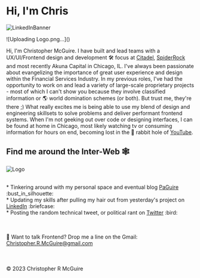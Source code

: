 
<!---
crmcguire74/crmcguire74 is a ✨ special ✨ repository because its `README.md` (this file) appears on your GitHub profile.
You can click the Preview link to take a look at your changes.
--->



# Hi, I'm Chris  

![LinkedInBanner](https://github.com/crmcguire74/crmcguire74/assets/1223579/33af49b5-9092-4035-b981-113a80124257)

<!--
![Passion for All Things Frontend (2)](https://user-images.githubusercontent.com/1223579/175381040-2a817ccc-86ca-484c-a5d0-0bcd9e67bb76.png) 
-->
<!--
![Passion for All Things Frontend](https://user-images.githubusercontent.com/1223579/175379591-36b9440f-d15b-4f8e-b163-e95c93a5ea67.png)
-->![Uploading Logo.png…]()

Hi, I'm Christopher McGuire. I have built and lead teams with a UX/UI/Frontend design and development :hammer_and_wrench: focus at <a href="https://www.citadel.com">Citadel</a>, <a href="https://www.spiderrock.net">SpiderRock</a> and most recently Akuna Capital in Chicago, IL. 
I've always been passionate about evangelizing the importance of great user experience and design within the Financial Services Industry. In my previous roles, I've had the opportunity to work on and lead a variety of large-scale proprietary projects - most of which I can't show you because they involve classified information or :earth_americas:	world domination schemes (or both). But trust me, they're there ;)
What really excites me is being able to use my blend of design and engineering skillsets to solve problems and deliver performant frontend systems. When I'm not geeking out over code or designing interfaces, I can be found at home in Chicago, most likely watching tv or consuming information for hours on end, becoming lost in the :rabbit:	rabbit hole of <a href="https://www.youtube.com/">YouTube</a>.


## Find me around the Inter-Web :spider_web:

<!--![crmlogo4](https://github.com/crmcguire74/crmcguire74/assets/1223579/659629d2-f30c-4a22-ae8f-725fd4245d50)
-->
![Logo](https://github.com/user-attachments/assets/645050ab-d38b-471a-89c0-4347d365ca42)
<!--<img align="left" width="150"  src="https://github.com/crmcguire74/crmcguire74/assets/1223579/659629d2-f30c-4a22-ae8f-725fd4245d50">-->
<!--
![HeadshotGraphicalLogo 2](https://github.com/crmcguire74/crmcguire74/assets/1223579/9a24c5cc-46b9-4c10-9f3a-d738eeeec9ba)
-->
<!-- Animated Gif
<img align="left" width="150"  src="https://user-images.githubusercontent.com/1223579/175841527-b158b9d9-6349-4316-81d6-60d4157d8eea.gif">
-->

<!--<img align="left" width="150" height="150" src="https://user-images.githubusercontent.com/1223579/174912836-4db6e975-1fbe-47c1-a7d4-0024958836a7.png">-->
 <!--<a href="https://github.com/sponsors/M0nica"><img align="left" width="150" height="150" src="https://github.com/M0nica/M0nica/blob/main/octomonica/m0nica-octocat-rotating.gif?raw=true"></a>-->
 <br/>
* Tinkering around with my personal space and eventual blog <a href="https://www.paguire.com">PaGuire</a> :bust_in_silhouette:
<br/>
* Updating my skills after pulling my hair out from yesterday's project on <a href="https://www.linkedin.com/in/ChristopherRMcGuire">LinkedIn</a> :briefcase:
<br/>
* Posting the random technical tweet, or political rant on <a href="https://www.twitter.com/crmcguire74/">Twitter</a> :bird:

<br/><br/>
:incoming_envelope:	 Want to talk Frontend? Drop me a line on the Gmail: <a href="mailto:Christopher.R.McGuire@gmail.com"/>Christopher.R.McGuire@gmail.com</a>
<br/><br/><br/><br/>
© 2023 Christopher R McGuire

